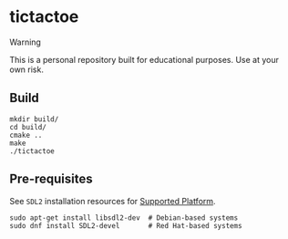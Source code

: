 # tictactoe

> [!WARNING]
> This is a personal repository built for educational purposes. Use at your own risk.

## Build

```shell
mkdir build/
cd build/
cmake ..
make
./tictactoe
```

## Pre-requisites

See `SDL2` installation resources for [Supported Platform](https://wiki.libsdl.org/SDL2/Installation#supported_platforms).

```shell
sudo apt-get install libsdl2-dev  # Debian-based systems
sudo dnf install SDL2-devel 	  # Red Hat-based systems
```
